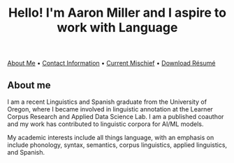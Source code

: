 <!DOCTYPE html>
<html>
<header>
<h1>Hello! I'm Aaron Miller and I aspire to work with Language</h1>
</header>
<main>
<p>
<a href="https://amille929.github.io/">About Me</a>
• <a href="https://amille929.github.io/docs/contact">Contact Information</a>
• <a href="https://amille929.github.io/docs/current_mischief">Current Mischief</a>
• <a href="https://github.com/Amille929/Amille929.github.io/files/10572139/A_Miller.resume.docx">Download Résumé</a>
</p>
</main>
</body>
</html>

## About me
I am a recent Linguistics and Spanish graduate from the University of Oregon, where I became involved in linguistic annotation at the Learner Corpus Research and Applied Data Science Lab. I am a published coauthor and my work has contributed to linguistic corpora for AI/ML models.

My academic interests include all things language, with an emphasis on include phonology, syntax, semantics, corpus linguistics, applied linguistics, and Spanish.